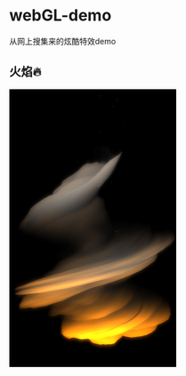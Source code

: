 # webGL-demo
从网上搜集来的炫酷特效demo

## 火焰🔥
<img src="/fire/下载.png" width = "300" height = "500" alt="火焰效果图" align=center />
